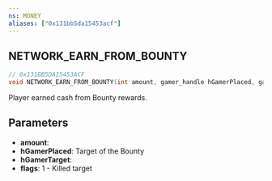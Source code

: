 ```yaml
---
ns: MONEY
aliases: ["0x131bb5da15453acf"]
---
```

## NETWORK_EARN_FROM_BOUNTY

```c
// 0x131BB5DA15453ACF
void NETWORK_EARN_FROM_BOUNTY(int amount, gamer_handle hGamerPlaced, gamer_handle hGamerTarget, int flags);
```

Player earned cash from Bounty rewards.


## Parameters
* **amount**: 
* **hGamerPlaced**: Target of the Bounty
* **hGamerTarget**: 
* **flags**: 1 - Killed target
